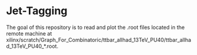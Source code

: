 # Jet-Tagging
The goal of this repository is to read and plot the .root files located in the remote machine at  xilinx/scratch/Graph_For_Combinatoric/ttbar_allhad_13TeV_PU40/ttbar_allhad_13TeV_PU40_*.root.

